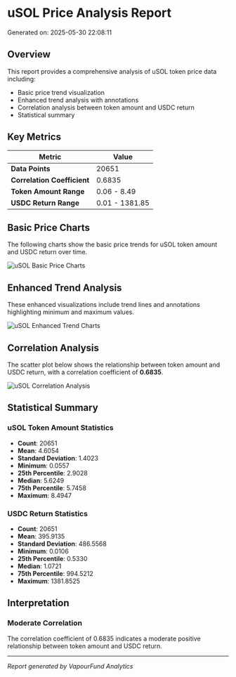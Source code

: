 # uSOL Price Analysis Report

Generated on: 2025-05-30 22:08:11

## Overview

This report provides a comprehensive analysis of uSOL token price data including:
- Basic price trend visualization
- Enhanced trend analysis with annotations
- Correlation analysis between token amount and USDC return
- Statistical summary

## Key Metrics

| Metric | Value |
|--------|-------|
| **Data Points** | 20651 |
| **Correlation Coefficient** | 0.6835 |
| **Token Amount Range** | 0.06 - 8.49 |
| **USDC Return Range** | 0.01 - 1381.85 |

## Basic Price Charts

The following charts show the basic price trends for uSOL token amount and USDC return over time.

![uSOL Basic Price Charts](https://raw.githubusercontent.com/VaporFund/weekly-report/main/chart_images/uSOL_price_charts.png)

## Enhanced Trend Analysis

These enhanced visualizations include trend lines and annotations highlighting minimum and maximum values.

![uSOL Enhanced Trend Charts](https://raw.githubusercontent.com/VaporFund/weekly-report/main/chart_images/uSOL_price_charts_with_trend.png)

## Correlation Analysis

The scatter plot below shows the relationship between token amount and USDC return, with a correlation coefficient of **0.6835**.

![uSOL Correlation Analysis](https://raw.githubusercontent.com/VaporFund/weekly-report/main/chart_images/uSOL_relationship_chart.png)

## Statistical Summary

### uSOL Token Amount Statistics
- **Count**: 20651
- **Mean**: 4.6054
- **Standard Deviation**: 1.4023
- **Minimum**: 0.0557
- **25th Percentile**: 2.9028
- **Median**: 5.6249
- **75th Percentile**: 5.7458
- **Maximum**: 8.4947

### USDC Return Statistics
- **Count**: 20651
- **Mean**: 395.9135
- **Standard Deviation**: 486.5568
- **Minimum**: 0.0106
- **25th Percentile**: 0.5330
- **Median**: 1.0721
- **75th Percentile**: 994.5212
- **Maximum**: 1381.8525

## Interpretation

### Moderate Correlation

The correlation coefficient of 0.6835 indicates a moderate positive relationship between token amount and USDC return.

---

*Report generated by VapourFund Analytics*

